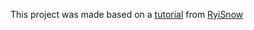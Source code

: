 This project was made based on a [tutorial](https://www.youtube.com/watch?v=N1ktYfszqnM) from [RyiSnow](https://www.youtube.com/@RyiSnow/videos)